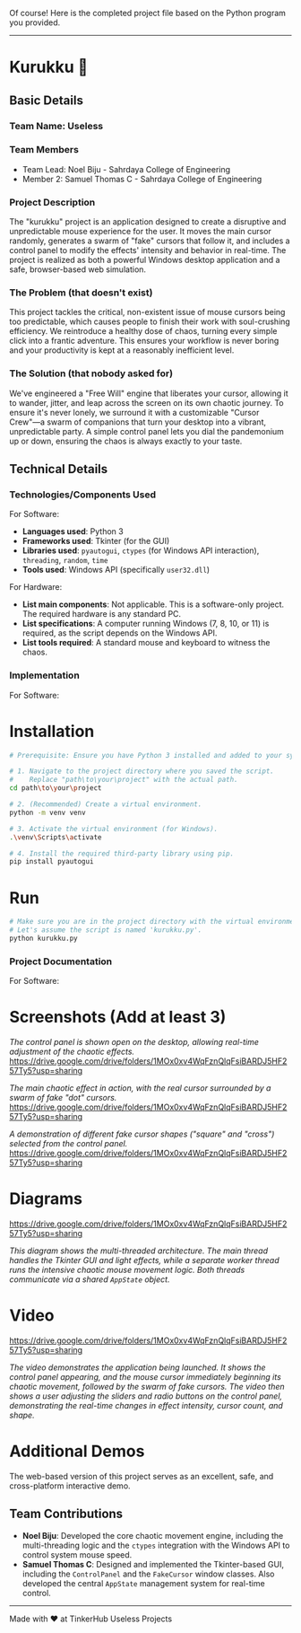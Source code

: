 Of course\! Here is the completed project file based on the Python program you provided.

-----

# Kurukku 🎯

## Basic Details

### Team Name: Useless

### Team Members

  - Team Lead: Noel Biju - Sahrdaya College of Engineering
  - Member 2: Samuel Thomas C - Sahrdaya College of Engineering

### Project Description

The "kurukku" project is an application designed to create a disruptive and unpredictable mouse experience for the user. It moves the main cursor randomly, generates a swarm of "fake" cursors that follow it, and includes a control panel to modify the effects' intensity and behavior in real-time. The project is realized as both a powerful Windows desktop application and a safe, browser-based web simulation.

### The Problem (that doesn't exist)

This project tackles the critical, non-existent issue of mouse cursors being too predictable, which causes people to finish their work with soul-crushing efficiency. We reintroduce a healthy dose of chaos, turning every simple click into a frantic adventure. This ensures your workflow is never boring and your productivity is kept at a reasonably inefficient level.

### The Solution (that nobody asked for)

We've engineered a "Free Will" engine that liberates your cursor, allowing it to wander, jitter, and leap across the screen on its own chaotic journey. To ensure it's never lonely, we surround it with a customizable "Cursor Crew"—a swarm of companions that turn your desktop into a vibrant, unpredictable party. A simple control panel lets you dial the pandemonium up or down, ensuring the chaos is always exactly to your taste.

## Technical Details

### Technologies/Components Used

For Software:

  - **Languages used**: Python 3
  - **Frameworks used**: Tkinter (for the GUI)
  - **Libraries used**: `pyautogui`, `ctypes` (for Windows API interaction), `threading`, `random`, `time`
  - **Tools used**: Windows API (specifically `user32.dll`)

For Hardware:

  - **List main components**: Not applicable. This is a software-only project. The required hardware is any standard PC.
  - **List specifications**: A computer running Windows (7, 8, 10, or 11) is required, as the script depends on the Windows API.
  - **List tools required**: A standard mouse and keyboard to witness the chaos.

### Implementation

For Software:

# Installation

```bash
# Prerequisite: Ensure you have Python 3 installed and added to your system's PATH.

# 1. Navigate to the project directory where you saved the script.
#    Replace "path\to\your\project" with the actual path.
cd path\to\your\project

# 2. (Recommended) Create a virtual environment.
python -m venv venv

# 3. Activate the virtual environment (for Windows).
.\venv\Scripts\activate

# 4. Install the required third-party library using pip.
pip install pyautogui
```

# Run

```bash
# Make sure you are in the project directory with the virtual environment activated.
# Let's assume the script is named 'kurukku.py'.
python kurukku.py
```

### Project Documentation

For Software:

# Screenshots (Add at least 3)

*The control panel is shown open on the desktop, allowing real-time adjustment of the chaotic effects.*
https://drive.google.com/drive/folders/1MOx0xv4WqFznQlqFsiBARDJ5HF257Ty5?usp=sharing

*The main chaotic effect in action, with the real cursor surrounded by a swarm of fake "dot" cursors.*
https://drive.google.com/drive/folders/1MOx0xv4WqFznQlqFsiBARDJ5HF257Ty5?usp=sharing

*A demonstration of different fake cursor shapes ("square" and "cross") selected from the control panel.*
https://drive.google.com/drive/folders/1MOx0xv4WqFznQlqFsiBARDJ5HF257Ty5?usp=sharing

# Diagrams
https://drive.google.com/drive/folders/1MOx0xv4WqFznQlqFsiBARDJ5HF257Ty5?usp=sharing

*This diagram shows the multi-threaded architecture. The main thread handles the Tkinter GUI and light effects, while a separate worker thread runs the intensive chaotic mouse movement logic. Both threads communicate via a shared `AppState` object.*


# Video

https://drive.google.com/drive/folders/1MOx0xv4WqFznQlqFsiBARDJ5HF257Ty5?usp=sharing

*The video demonstrates the application being launched. It shows the control panel appearing, and the mouse cursor immediately beginning its chaotic movement, followed by the swarm of fake cursors. The video then shows a user adjusting the sliders and radio buttons on the control panel, demonstrating the real-time changes in effect intensity, cursor count, and shape.*

# Additional Demos

The web-based version of this project serves as an excellent, safe, and cross-platform interactive demo.

## Team Contributions

  - **Noel Biju**: Developed the core chaotic movement engine, including the multi-threading logic and the `ctypes` integration with the Windows API to control system mouse speed.
  - **Samuel Thomas C**: Designed and implemented the Tkinter-based GUI, including the `ControlPanel` and the `FakeCursor` window classes. Also developed the central `AppState` management system for real-time control.

-----

Made with ❤️ at TinkerHub Useless Projects

[](https://www.tinkerhub.org/)
[](https://www.tinkerhub.org/events/Q2Q1TQKX6Q/Useless%20Projects)
